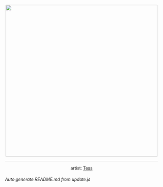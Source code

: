 
<p align="center">
  <img width="500" src="https://nekos.best/api/v2/neko/0395.png">
  <hr/>
  <center>
    artist: <a href="https://www.pixiv.net/en/artworks/88073095">Tess</a>
  </center>
</p>


###### Auto generate README.md from update.js

